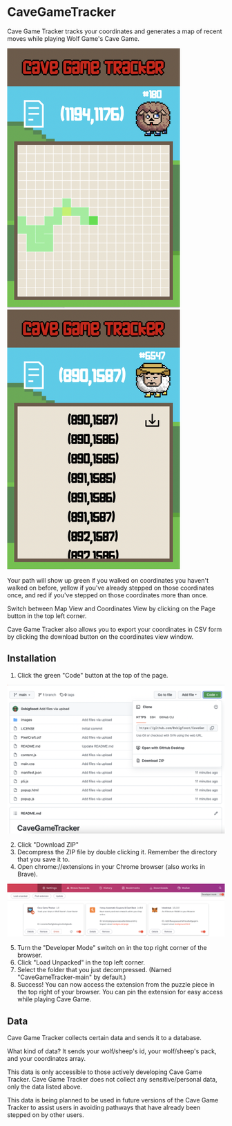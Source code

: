 # CaveGameTracker
Cave Game Tracker tracks your coordinates and generates a map of recent moves while playing Wolf Game's Cave Game.

<p float="center">
<img src="https://github.com/0xbigfooot/CaveGameTracker/blob/main/images/MapView.png" width="400" height="600">
<img src="https://github.com/0xbigfooot/CaveGameTracker/blob/main/images/CoordinatesView.png" width="400" height="600">
 </p>
 
Your path will show up green if you walked on coordinates you haven't walked on before, yellow if you've already stepped on those coordinates once, and red if you've stepped on those coordinates more than once.
 
 Switch between Map View and Coordinates View by clicking on the Page button in the top left corner.
 
 Cave Game Tracker also allows you to export your coordinates in CSV form by clicking the download button on the coordinates view window. 



Installation
-------------
1. Click the green "Code" button at the top of the page.

![Download Button](https://github.com/0xbigfooot/CaveGameTracker/blob/main/images/GreenCode.png)

2. Click "Download ZIP"
3. Decompress the ZIP file by double clicking it. Remember the directory that you save it to.
4. Open chrome://extensions in your Chrome browser (also works in Brave).

![ExtensionsHomePage](https://github.com/0xbigfooot/CaveGameTracker/blob/main/images/ExtensionsHome.png)

5. Turn the "Developer Mode" switch on in the top right corner of the browser.
6. Click "Load Unpacked" in the top left corner.
7. Select the folder that you just decompressed. (Named "CaveGameTracker-main" by default.)
8. Success! You can now access the extension from the puzzle piece in the top right of your browser. You can pin the extension for easy access while playing Cave Game.

Data
----

Cave Game Tracker collects certain data and sends it to a database. 

What kind of data? It sends your wolf/sheep's id, your wolf/sheep's pack, and your coordinates array. 

This data is only accessible to those actively developing Cave Game Tracker. Cave Game Tracker does not collect any sensitive/personal data, only the data listed above.

This data is being planned to be used in future versions of the Cave Game Tracker to assist users in avoiding pathways that have already been stepped on by other users.
